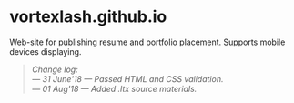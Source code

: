 # vortexlash.github.io
Web-site for publishing resume and portfolio placement. Supports mobile devices displaying.

> _Change log:_<br/>
_— 31 June'18 — Passed HTML and CSS validation._</br>
_— 01 Aug'18 — Added .ltx source materials._
